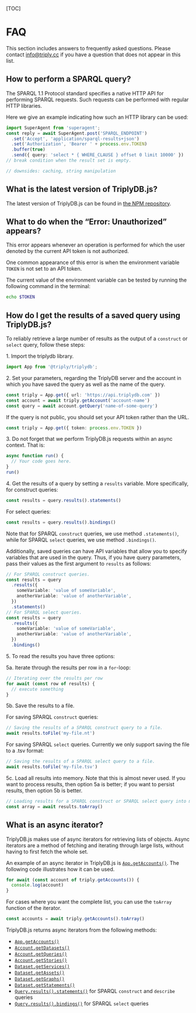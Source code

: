 [TOC]

# FAQ

This section includes answers to frequently asked questions. Please contact [info@triply.cc](mailto:info@triply.cc) if you have a question that does not appear in this list.

## How to perform a SPARQL query?

The SPARQL 1.1 Protocol standard specifies a native HTTP API for performing SPARQL requests. Such requests can be performed with regular HTTP libraries.

Here we give an example indicating how such an HTTP library can be used:

```ts
import SuperAgent from 'superagent';
const reply = await SuperAgent.post('SPARQL_ENDPOINT')
  .set('Accept', 'application/sparql-results+json')
  .set('Authorization', 'Bearer ' + process.env.TOKEN)
  .buffer(true)
  .send({ query: 'select * { WHERE_CLAUSE } offset 0 limit 10000' })
// break condition when the result set is empty.

// downsides: caching, string manipulation
```

## What is the latest version of TriplyDB.js?

The latest version of TriplyDB.js can be found in [the NPM repository](https://www.npmjs.com/package/@triply/triplydb).

## What to do when the “Error: Unauthorized” appears?

This error appears whenever an operation is performed for which the user denoted by the current API token is not authorized.

One common appearance of this error is when the environment variable `TOKEN` is not set to an API token.

The current value of the environment variable can be tested by running the following command in the terminal:

```sh
echo $TOKEN
```

## How do I get the results of a saved query using TriplyDB.js?

To reliably retrieve a large number of results as the output of a `construct` or `select` query, follow these steps:

1\. Import the triplydb library.

```ts
import App from '@triply/triplydb';
```

2\. Set your parameters, regarding the TriplyDB server and the account in which you have saved the query as well as the name of the query.

```ts
const triply = App.get({ url: 'https://api.triplydb.com' })
const account = await triply.getAccount('account-name')
const query = await account.getQuery('name-of-some-query')
```

   If the query is not public, you should set your API token rather than the URL.

```ts
const triply = App.get({ token: process.env.TOKEN })
```

3\. Do not forget that we perform TriplyDB.js requests within an async context. That is:

```ts
async function run() {
  // Your code goes here.
}
run()
```

4\. Get the results of a query by setting a `results` variable. More specifically, for construct queries:

```ts
const results = query.results().statements()
```

   For select queries:

```ts
const results = query.results().bindings()
```

   Note that for SPARQL `construct` queries, we use method `.statements()`, while for SPARQL `select` queries, we use method `.bindings()`.

   Additionally, saved queries can have API variables that allow you to specify variables that are used in the query. Thus, if you have query parameters, pass their values as the first argument to `results` as follows:

```ts
// For SPARQL construct queries.
const results = query
  .results({
    someVariable: 'value of someVariable',
    anotherVariable: 'value of anotherVariable',
  })
  .statements()
// For SPARQL select queries.
const results = query
  .results({
    someVariable: 'value of someVariable',
    anotherVariable: 'value of anotherVariable',
  })
  .bindings()
```

5\. To read the results you have three options:

   5a. Iterate through the results per row in a `for`-loop:

```ts
// Iterating over the results per row
for await (const row of results) {
  // execute something
}
```

   5b. Save the results to a file.

   For saving SPARQL `construct` queries:

```ts
// Saving the results of a SPARQL construct query to a file.
await results.toFile('my-file.nt')
```

   For saving SPARQL `select` queries. Currently we only support saving the file to a .tsv format:

```ts
// Saving the results of a SPARQL select query to a file.
await results.toFile('my-file.tsv')
```

   5c. Load all results into memory. Note that this is almost never used. If you want to process results, then option 5a is better; if you want to persist results, then option 5b is better.

```ts
// Loading results for a SPARQL construct or SPARQL select query into memory.
const array = await results.toArray()
```

## What is an async iterator?

TriplyDB.js makes use of async iterators for retrieving lists of objects. Async iterators are a method of fetching and iterating through large lists, without having to first fetch the whole set.

An example of an async iterator in TriplyDB.js is [`App.getAccounts()`](../app/index.md#appgetaccounts). The following code illustrates how it can be used.

```ts
for await (const account of triply.getAccounts()) {
  console.log(account)
}
```

For cases where you want the complete list, you can use the `toArray` function of the iterator.

```ts
const accounts = await triply.getAccounts().toArray()
```

TriplyDB.js returns async iterators from the following methods:

- [`App.getAccounts()`](../app/index.md#appgetaccounts)
- [`Account.getDatasets()`](../account/index.md#accountgetdatasets)
- [`Account.getQueries()`](../account/index.md#accountgetqueries)
- [`Account.getStories()`](../account/index.md#accountgetstories)
- [`Dataset.getServices()`](../dataset/index.md#datasetgetservices)
- [`Dataset.getAssets()`](../dataset/index.md#datasetgetassets)
- [`Dataset.getGraphs()`](../dataset/index.md#datasetgetgraphs)
- [`Dataset.getStatements()`](../dataset/index.md#datasetgetstatementssubject-string-predicate-string-object-string-graph-string)
- [`Query.results().statements()`](../query/index.md#queryresultsapivariables-object-options-object) for SPARQL `construct` and `describe` queries
- [`Query.results().bindings()`](../query/index.md#queryresultsapivariables-object-options-object) for SPARQL `select` queries
